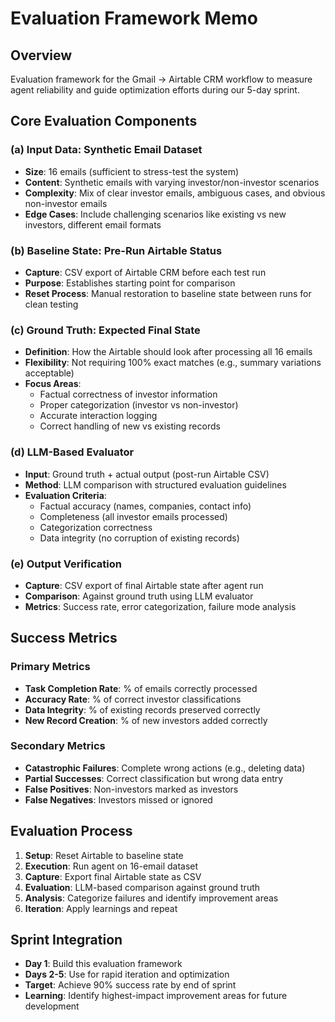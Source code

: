 # Evaluation Framework Memo

## Overview
Evaluation framework for the Gmail → Airtable CRM workflow to measure agent reliability and guide optimization efforts during our 5-day sprint.

## Core Evaluation Components

### (a) Input Data: Synthetic Email Dataset
- **Size**: 16 emails (sufficient to stress-test the system)
- **Content**: Synthetic emails with varying investor/non-investor scenarios
- **Complexity**: Mix of clear investor emails, ambiguous cases, and obvious non-investor emails
- **Edge Cases**: Include challenging scenarios like existing vs new investors, different email formats

### (b) Baseline State: Pre-Run Airtable Status
- **Capture**: CSV export of Airtable CRM before each test run
- **Purpose**: Establishes starting point for comparison
- **Reset Process**: Manual restoration to baseline state between runs for clean testing

### (c) Ground Truth: Expected Final State
- **Definition**: How the Airtable should look after processing all 16 emails
- **Flexibility**: Not requiring 100% exact matches (e.g., summary variations acceptable)
- **Focus Areas**:
  - Factual correctness of investor information
  - Proper categorization (investor vs non-investor)
  - Accurate interaction logging
  - Correct handling of new vs existing records

### (d) LLM-Based Evaluator
- **Input**: Ground truth + actual output (post-run Airtable CSV)
- **Method**: LLM comparison with structured evaluation guidelines
- **Evaluation Criteria**:
  - Factual accuracy (names, companies, contact info)
  - Completeness (all investor emails processed)
  - Categorization correctness
  - Data integrity (no corruption of existing records)

### (e) Output Verification
- **Capture**: CSV export of final Airtable state after agent run
- **Comparison**: Against ground truth using LLM evaluator
- **Metrics**: Success rate, error categorization, failure mode analysis

## Success Metrics

### Primary Metrics
- **Task Completion Rate**: % of emails correctly processed
- **Accuracy Rate**: % of correct investor classifications
- **Data Integrity**: % of existing records preserved correctly
- **New Record Creation**: % of new investors added correctly

### Secondary Metrics
- **Catastrophic Failures**: Complete wrong actions (e.g., deleting data)
- **Partial Successes**: Correct classification but wrong data entry
- **False Positives**: Non-investors marked as investors
- **False Negatives**: Investors missed or ignored

## Evaluation Process

1. **Setup**: Reset Airtable to baseline state
2. **Execution**: Run agent on 16-email dataset
3. **Capture**: Export final Airtable state as CSV
4. **Evaluation**: LLM-based comparison against ground truth
5. **Analysis**: Categorize failures and identify improvement areas
6. **Iteration**: Apply learnings and repeat

## Sprint Integration

- **Day 1**: Build this evaluation framework
- **Days 2-5**: Use for rapid iteration and optimization
- **Target**: Achieve 90% success rate by end of sprint
- **Learning**: Identify highest-impact improvement areas for future development 
